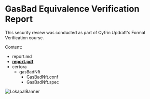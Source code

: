 # GasBad Equivalence Verification Report

This security review was conducted as part of Cyfrin Updraft's Formal Verification course. 

Content:
- report.md
- [**report.pdf**](https://github.com/RicardoPintos/updraft-security-reviews/blob/main/2025-02-17-gas-bad-nft-marketplace/report.pdf)
- certora
  - gasBadNft
    - GasBadNft.conf
    - GasBadNft.spec 

![LokapalBanner](https://github.com/user-attachments/assets/5509e1f8-9f31-4141-8975-02132a1ba63e)
